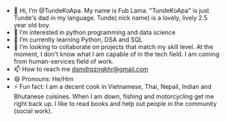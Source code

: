- 👋 Hi, I’m @TundeKoApa. My name is Fub Lama. "TundeKoApa" is just Tunde's dad in my language. Tunde( nick name) is a lovely, lively 2.5 year old boy.
- 👀 I’m interested in python programming and data science
- 🌱 I’m currently learning Python, DSA and SQL
- 💞️ I’m looking to collaborate on projects that match my skill level. At the moment, I don't know what I am capable of in the tech field. I am coming from human-services field of work.
- 📫 How to reach me dsmdrpzngkhr@gmail.com
- 😄 Pronouns: He/Him
- ⚡ Fun fact: I am a decent cook in Vietnamese, Thai, Nepali, Indian and Bhutanese cuisines. When I am down, fishing and motorcycling get me right back up. I like to read books and help out people in the community (social work).

<!---
TundeKoApa/TundeKoApa is a ✨ special ✨ repository because its `README.md` (this file) appears on your GitHub profile.
You can click the Preview link to take a look at your changes.
--->

